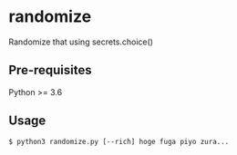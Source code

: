 # randomize
Randomize that using secrets.choice()

## Pre-requisites
Python >= 3.6

## Usage
``` shell
$ python3 randomize.py [--rich] hoge fuga piyo zura...
```
